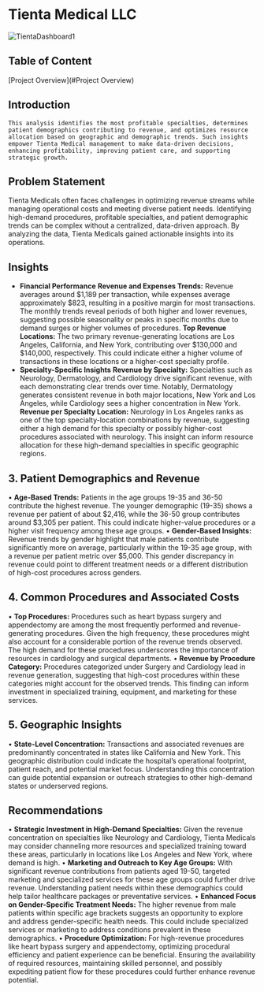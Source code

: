 #  Tienta Medical LLC
![TientaDashboard1](https://github.com/user-attachments/assets/ce3a52a9-1675-4fd8-82ed-e7974c563a37)

## Table of Content
[Project Overview](#Project Overview)
## Introduction
	This analysis identifies the most profitable specialties, determines patient demographics contributing to revenue, and optimizes resource allocation based on geographic and demographic trends. Such insights empower Tienta Medical management to make data-driven decisions, enhancing profitability, improving patient care, and supporting strategic growth.

## Problem Statement
Tienta Medicals often faces challenges in optimizing revenue streams while managing operational costs and meeting diverse patient needs. Identifying high-demand procedures, profitable specialties, and patient demographic trends can be complex without a centralized, data-driven approach. By analyzing the data, Tienta Medicals gained actionable insights into its operations. 

## Insights
- **Financial Performance**
**Revenue and Expenses Trends:** Revenue averages around $1,189 per transaction, while expenses average approximately $823, resulting in a positive margin for most transactions. The monthly trends reveal periods of both higher and lower revenues, suggesting possible seasonality or peaks in specific months due to demand surges or higher volumes of procedures.
**Top Revenue Locations:** The two primary revenue-generating locations are Los Angeles, California, and New York, contributing over $130,000 and $140,000, respectively. This could indicate either a higher volume of transactions in these locations or a higher-cost specialty profile.
- **Specialty-Specific Insights**
  **Revenue by Specialty:** Specialties such as Neurology, Dermatology, and Cardiology drive significant revenue, with each demonstrating clear trends over time. Notably, Dermatology generates consistent revenue in both major locations, New York and Los Angeles, while Cardiology sees a higher concentration in New York.
  **Revenue per Specialty Location:** Neurology in Los Angeles ranks as one of the top specialty-location combinations by revenue, suggesting either a high demand for this specialty or possibly higher-cost procedures associated with neurology. This insight can inform resource allocation for these high-demand specialties in specific geographic regions.
## 3. Patient Demographics and Revenue
•	**Age-Based Trends:** Patients in the age groups 19-35 and 36-50 contribute the highest revenue. The younger demographic (19-35) shows a revenue per patient of about $2,416, while the 36-50 group contributes around $3,305 per patient. This could indicate higher-value procedures or a higher visit frequency among these age groups.
•	**Gender-Based Insights:** Revenue trends by gender highlight that male patients contribute significantly more on average, particularly within the 19-35 age group, with a revenue per patient metric over $5,000. This gender discrepancy in revenue could point to different treatment needs or a different distribution of high-cost procedures across genders.
## 4. Common Procedures and Associated Costs
•	**Top Procedures:** Procedures such as heart bypass surgery and appendectomy are among the most frequently performed and revenue-generating procedures. Given the high frequency, these procedures might also account for a considerable portion of the revenue trends observed. The high demand for these procedures underscores the importance of resources in cardiology and surgical departments.
•	**Revenue by Procedure Category:** Procedures categorized under Surgery and Cardiology lead in revenue generation, suggesting that high-cost procedures within these categories might account for the observed trends. This finding can inform investment in specialized training, equipment, and marketing for these services.
## 5. Geographic Insights
•	**State-Level Concentration:** Transactions and associated revenues are predominantly concentrated in states like California and New York. This geographic distribution could indicate the hospital’s operational footprint, patient reach, and potential market focus. Understanding this concentration can guide potential expansion or outreach strategies to other high-demand states or underserved regions.
## Recommendations
•	**Strategic Investment in High-Demand Specialties:** Given the revenue concentration on specialties like Neurology and Cardiology, Tienta Medicals may consider channeling more resources and specialized training toward these areas, particularly in locations like Los Angeles and New York, where demand is high.
•	**Marketing and Outreach to Key Age Groups:** With significant revenue contributions from patients aged 19-50, targeted marketing and specialized services for these age groups could further drive revenue. Understanding patient needs within these demographics could help tailor healthcare packages or preventative services.
•	**Enhanced Focus on Gender-Specific Treatment Needs:** The higher revenue from male patients within specific age brackets suggests an opportunity to explore and address gender-specific health needs. This could include specialized services or marketing to address conditions prevalent in these demographics.
•	**Procedure Optimization:** For high-revenue procedures like heart bypass surgery and appendectomy, optimizing procedural efficiency and patient experience can be beneficial. Ensuring the availability of required resources, maintaining skilled personnel, and possibly expediting patient flow for these procedures could further enhance revenue potential.
